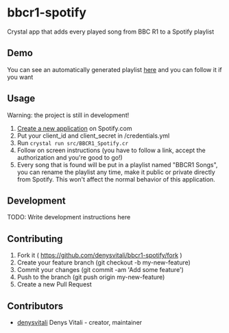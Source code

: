 # bbcr1-spotify

Crystal app that adds every played song from BBC R1 to a Spotify playlist

## Demo

You can see an automatically generated playlist [here](https://open.spotify.com/user/1194450862/playlist/4k6Nz68UEaUPjTW3Ffh8qj) and
you can follow it if you want

## Usage

Warning: the project is still in development!

1. [Create a new application](https://developer.spotify.com/my-applications/) on Spotify.com
2. Put your client_id and client_secret in /credentials.yml
3. Run `crystal run src/BBCR1_Spotify.cr`
4. Follow on screen instructions (you have to follow a link, accept the authorization and you're good to go!)
5. Every song that is found will be put in a playlist named "BBCR1 Songs", you can rename the playlist any time, make it public or private directly from Spotify. This won't affect the normal behavior of this application.

## Development

TODO: Write development instructions here

## Contributing

1. Fork it ( https://github.com/denysvitali/bbcr1-spotify/fork )
2. Create your feature branch (git checkout -b my-new-feature)
3. Commit your changes (git commit -am 'Add some feature')
4. Push to the branch (git push origin my-new-feature)
5. Create a new Pull Request

## Contributors

- [denysvitali](https://github.com/denysvitali) Denys Vitali - creator, maintainer
